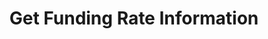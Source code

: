 ---
title: Get Funding Rate Information
position_number: 18
type: get
description: /az/future/market/v1/public/q/funding-rate
parameters:
    -
        name: symbol
        type: string
        mandatory: true
        default: N/A
        description: Trading pair
        ranges:
content_markdown: >-
  
    #### **Limit Flow Rules**

    1/s/ip
    <br>
    Note：This method does not require a signature.
  

left_code_blocks:
    -
        code_block: "public void getKLine() {\r\n\tString text = HttpUtil.get(URL + \"/data/api/az/future/market/v1/getKLine?market=btc_usdt&type=1min&since=0\");\r\n\tSystem.out.println(text);\r\n}"
        title: Java
        language: java
right_code_blocks:
    - code_block: |-
        {
          "error": {
            "code": "",
            "msg": ""
          },
          "msgInfo": "",
          "result": {
            "hasNext": false, //Is there a next page
            "hasPrev": false, //Is there a previous page
            "items": [ //Datasheets
              {
                "collectionInternal": 0, //Billing Cycle (hour)
                "createdTime": 0, //Time
                "fundingRate": 0, //Latest funding rate
                "id": 0, //id
                "symbol": "" //Trading pair
              }
            ]
          },
          "returnCode": 0
        }
      title: Response
      language: json
---
